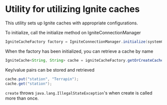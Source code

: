 # Utility for utilizing Ignite caches

This utility sets up Ignite caches with appropriate configurations.  

To initialize, call the initialize method on IgniteConnectionManager

```java
IgniteCacheFactory factory = IgniteConnectionManager.initialize(systemConfig, cacheInfos);
```

When the factory has been initialized, you can retrieve a cache by name
```java
IgniteCache<String, String> cache = igniteCacheFactory.getOrCreateCache(cacheInfo);
```

Key/value pairs can be stored and retrieved
```java
cache.put("station", "Terrapin");
cache.get("station");
```

`create` throws `java.lang.IllegalStateException`'s when create is called more than once.